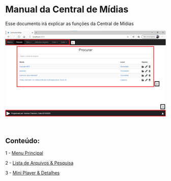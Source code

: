 # Manual da Central de Mídias

Esse documento irá explicar as funções da Central de Mídias

![](./manual/Tela_inicial.png)

<br>

## Conteúdo:

1 - [Menu Principal](./manual/menu.md)

2 - [Lista de Arquivos & Pesquisa](./manual/pesquisa.md)

3 - [Mini Player & Detalhes](./manual/player.md)